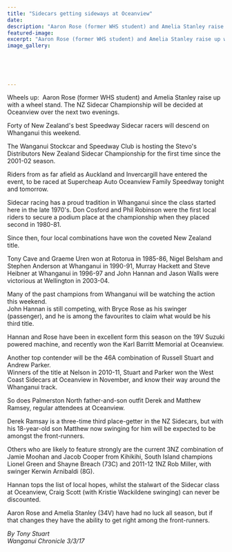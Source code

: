 ```yaml
---
title: "Sidecars getting sideways at Oceanview"
date: 
description: "Aaron Rose (former WHS student) and Amelia Stanley raise up with a wheel stand. The NZ Sidecar Championship will be decided at Oceanview over the next two evenings..."
featured-image: 
excerpt: "Aaron Rose (former WHS student) and Amelia Stanley raise up with a wheel stand. The NZ Sidecar Championship will be decided at Oceanview over the next two evenings."
image_gallery:
	
	
	
	
	
---
```


<p><span>Wheels up: &nbsp;Aaron Rose (f<span>ormer WHS student)</span> and Amelia Stanley raise up with a wheel stand. The NZ Sidecar Championship will be decided at Oceanview over the next two evenings.</span></p>
<p>Forty of New Zealand's best Speedway Sidecar racers will descend on Whanganui this weekend.</p>
<p>The Wanganui Stockcar and Speedway Club is hosting the Stevo's Distributors New Zealand Sidecar Championship for the first time since the 2001-02 season.</p>
<p>Riders from as far afield as Auckland and Invercargill have entered the event, to be raced at Supercheap Auto Oceanview Family Speedway tonight and tomorrow.</p>
<p>Sidecar racing has a proud tradition in Whanganui since the class started here in the late 1970's. Don Cosford and Phil Robinson were the first local riders to secure a podium place at the championship when they placed second in 1980-81.</p>
<p>Since then, four local combinations have won the coveted New Zealand title.</p>
<p>Tony Cave and Graeme Uren won at Rotorua in 1985-86, Nigel Belsham and Stephen Anderson at Whanganui in 1990-91, Murray Hackett and Steve Heibner at Whanganui in 1996-97 and John Hannan and Jason Walls were victorious at Wellington in 2003-04.</p>
<p>Many of the past champions from Whanganui will be watching the action this weekend.<br />John Hannan is still competing, with Bryce Rose as his swinger (passenger), and he is among the favourites to claim what would be his third title.</p>
<p>Hannan and Rose have been in excellent form this season on the 19V Suzuki powered machine, and recently won the Karl Barritt Memorial at Oceanview.</p>
<p>Another top contender will be the 46A combination of Russell Stuart and Andrew Parker.<br />Winners of the title at Nelson in 2010-11, Stuart and Parker won the West Coast Sidecars at Oceanview in November, and know their way around the Whanganui track.</p>
<p>So does Palmerston North father-and-son outfit Derek and Matthew Ramsey, regular attendees at Oceanview.</p>
<p>Derek Ramsay is a three-time third place-getter in the NZ Sidecars, but with his 18-year-old son Matthew now swinging for him will be expected to be amongst the front-runners.</p>
<p>Others who are likely to feature strongly are the current 3NZ combination of Jamie Moohan and Jacob Cooper from Kihikihi, South Island champions Lionel Green and Shayne Breach (73C) and 2011-12 1NZ Rob Miller, with swinger Kerwin Arnibaldi (8G).</p>
<p>Hannan tops the list of local hopes, whilst the stalwart of the Sidecar class at Oceanview, Craig Scott (with Kristie Wackildene swinging) can never be discounted.</p>
<p>Aaron Rose and Amelia Stanley (34V) have had no luck all season, but if that changes they have the ability to get right among the front-runners.</p>
<p class="clear syndicator"><em>By Tony Stuart</em><br /><em>Wanganui Chronicle 3/3/17&nbsp;</em></p>

